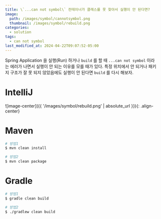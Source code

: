 ```yaml
---
title: \`...can not symbol\` 컨테이너가 클래스를 못 찾아서 실행이 안 된다면?
image:
  path: /images/symbol/cannotsymbol.png
  thumbnail: /images/symbol/rebuild.png
categories:
  - solution
tags:
  - can not symbol
last_modified_at: 2024-04-22T09:07:52-05:00
---
```


Spring Application 을 실행(Run) 하거나 `build` 를 할 때 `...can not symbol` 이라는 에러가 나면서 실행이 안 되는 이유를 모를 때가 있다. 특정 위치에서 안 되거나 패키지 구조가 잘 못 되지 않았음에도 실행이 안 된다면 `build` 를 다시 해보자.

# IntelliJ

![image-center]({{ '/images/symbol/rebuild.png' | absolute_url }}){: .align-center}

# Maven

```bash
# 방법1
$ mvn clean install

# 방법2
$ mvn clean package
```

# Gradle

```bash
# 방법1
$ gradle clean build

# 방법2
$ ./gradlew clean build
```